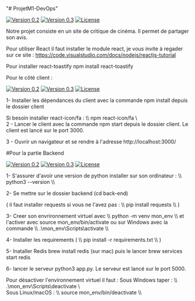 "# ProjetM1-DevOps" 

[![Version 0.2](https://img.shields.io/badge/Version-0.2-brightgreen.svg)](https://github.com/LDorinfo/ProjetM1-DevOps/releases/tag/v0.2)
[![Version 0.3](https://img.shields.io/badge/Version-0.3-brightgreen.svg)](https://github.com/LDorinfo/ProjetM1-DevOps/releases/tag/v0.3)
[![License](https://img.shields.io/badge/License-MIT-blue.svg)](https://github.com/LDorinfo/ProjetM1-DevOps/blob/main/LICENCE)

Notre projet consiste en un site de critique de cinéma. Il permet de partager son avis. 

Pour utiliser React il faut installer le module react, je vous invite à regader sur ce site : https://code.visualstudio.com/docs/nodejs/reactjs-tutorial

Pour installer react-toastify
npm install react-toastify

Pour le côté client : 

[![Version 0.2](https://img.shields.io/badge/Version-0.2-brightgreen.svg)](https://github.com/LDorinfo/ProjetM1-DevOps/releases/tag/v0.2)
[![Version 0.3](https://img.shields.io/badge/Version-0.3-brightgreen.svg)](https://github.com/LDorinfo/ProjetM1-DevOps/releases/tag/v0.3)
[![License](https://img.shields.io/badge/License-MIT-blue.svg)](https://github.com/LDorinfo/ProjetM1-DevOps/blob/main/client/LICENCE)

1- Installer les dépendances du client avec la commande npm install depuis le dossier client

Si besoin installer react-icon/fa : 
\\\ npm react-icon/fa \\\
2 - Lancer le client avec la commande npm start depuis le dossier client. Le client est lancé sur le port 3000.

3 - Ouvrir un navigateur et se rendre à l'adresse http://localhost:3000/

#Pour la partie Backend

[![Version 0.2](https://img.shields.io/badge/Version-0.2-brightgreen.svg)](https://github.com/LDorinfo/ProjetM1-DevOps/releases/tag/v0.2)
[![Version 0.3](https://img.shields.io/badge/Version-0.3-brightgreen.svg)](https://github.com/LDorinfo/ProjetM1-DevOps/releases/tag/v0.3)
[![License](https://img.shields.io/badge/License-MIT-blue.svg)](https://github.com/LDorinfo/ProjetM1-DevOps/blob/main/back-end/LICENCE)

1- S'assurer d'avoir une version de python installer sur son ordinateur : \\\ python3 --version \\\

2- Se mettre sur le dossier backend (cd back-end)

( il faut installer requests si vous ne l'avez pas : \\\ pip install requests \\\ )

3- Creer son envrironnement virtuel avec \\\ python -m venv mon_env \\\ et l'activer avec source mon_env/bin/activate ou sur Windows avec la commande \\\ .\mon_env\Scripts\activate \\\

4- Installer les requirements ( \\\ pip install -r requirements.txt \\\ )


5- Inataller Redis brew install redis (sur mac) puis le lancer brew services start redis

6- lancer le serveur python3 app.py. Le serveur est lancé sur le port 5000.

Pour désactiver l'environnement virtuel il faut : 
  Sous Windows taper : \\\ .\mon_env\Scripts\deactivate \\\
  Sous Linux/macOS : \\\ source mon_env/bin/deactivate \\\
